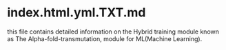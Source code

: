 # index.html.yml.TXT.md
this file contains detailed information on the Hybrid training module known as The Alpha-fold-transmutation, module for ML(Machine Learning).
